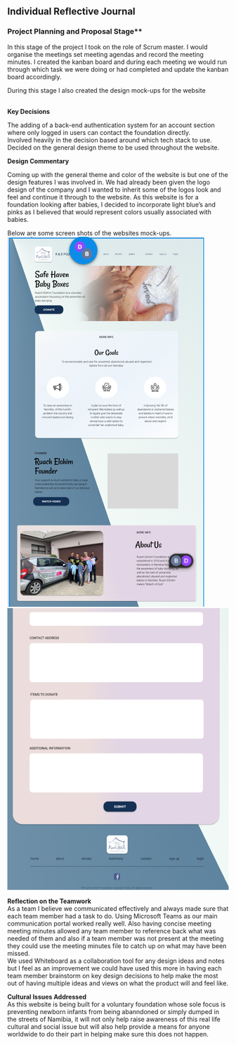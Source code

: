## Individual Reflective Journal

### Project Planning and Proposal Stage** <br />

In this stage of the project I took on the role of Scrum master.
I would organise the meetings set meeting agendas and record the meeting minutes.
I created the kanban board and during each meeting we would run through which task we were doing or had completed and update the kanban board accordingly. <br/>

During this stage I also created the design mock-ups for the website <br/>
<br/>

**Key Decisions** <br/>

The adding of a back-end authentication system for an account section where only logged in users can contact the foundation directly.
<br/>
Involved heavily in the decision based around which tech stack to use.
<br/>
Decided on the general design theme to be used throughout the website.
<br/>


**Design Commentary**
<br/>

Coming up with the general theme and color of the website is but one of the design features I was involved in. We had already been given the logo design of the company and I wanted to inherit some of the logos look and feel and continue it through to the website. As this website is for a foundation looking after babies, I decided to incorporate light blue’s and pinks as I believed that would represent colors usually associated with babies.
<br/>

Below are some screen shots of the websites mock-ups.
<br/>
![Mockup-screenshot-1](docs/assets/images/Mockup_screenshot_1.png)
![Mockup-screenshot-2](docs/assets/images/Mockup_screenshot_2.png)

**Reflection on the Teamwork**
<br/>
As a team I believe we communicated effectively and always made sure that each team member had a task to do. Using Microsoft Teams as our main communication portal worked really well. Also having concise meeting meeting minutes allowed any team member to reference back what was needed of them and also if a team member was not present at the meeting they could use the meeting minutes file to catch up on what may have been missed.
<br/>
We used Whiteboard as a collaboration tool for any design ideas and notes but I feel as an improvement we could have used this more in having each team member brainstorm on key design decisions to help make the most out of having multiple ideas and views on what the product will and feel like.
<br/>

**Cultural Issues Addressed**
<br/>
As this website is being built for a voluntary foundation whose sole focus is preventing newborn infants from being abanndoned or simply dumped in the streets of Namibia, it will not only help raise awareness of this real life cultural and social issue but will also help provide a means for anyone worldwide to do their part in helping make sure this does not happen.
<br/>

